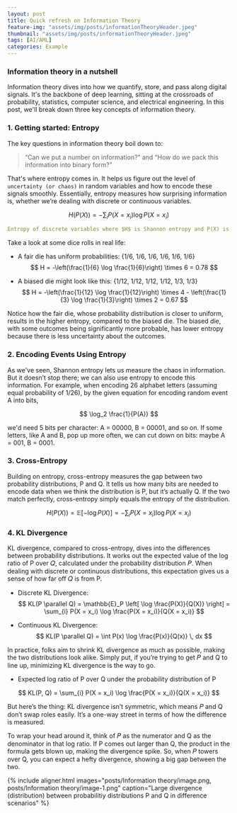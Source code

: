 ```yaml
---
layout: post
title: Quick refresh on Information Theory
feature-img: "assets/img/posts/informationTheoryHeader.jpeg"
thumbnail: "assets/img/posts/informationTheoryHeader.jpeg"
tags: [AI/AML]
categories: Example
---
```


### Information theory in a nutshell
Information theory dives into how we quantify, store, and pass along digital signals. It's the backbone of deep learning, sitting at the crossroads of probability, statistics, computer science, and electrical engineering. In this post, we'll break down three key concepts of information theory.

### 1. Getting started: Entropy
The key questions in information theory boil down to: 

> “Can we put a number on information?” and “How do we pack this information into binary form?” 

That's where entropy comes in. It helps us figure out the level of `uncertainty (or chaos)` in random variables and how to encode these signals smoothly. Essentially, entropy measures how surprising information is, whether we’re dealing with discrete or continuous variables.

$$
    H(P(X)) = -\sum_{i} P(X = x_i) \log P(X = x_i)
$$
```yaml
Entropy of discrete variables where $H$ is Shannon entropy and P(X) is discrete probability
```

Take a look at some dice rolls in real life:
- A fair die has uniform probabilities: {1/6, 1/6, 1/6, 1/6, 1/6, 1/6}
$$
H = -\left(\frac{1}{6} \log \frac{1}{6}\right) \times 6 = 0.78
$$

- A biased die might look like this: {1/12, 1/12, 1/12, 1/12, 1/3, 1/3}
$$
H = -\left(\frac{1}{12} \log \frac{1}{12}\right) \times 4 - \left(\frac{1}{3} \log \frac{1}{3}\right) \times 2 = 0.67
$$

Notice how the fair die, whose probability distribution is closer to uniform, results in the higher entropy, compared to the biased die. The biased die, with some outcomes being significantly more probable, has lower entropy because there is less uncertainty about the outcomes.


### 2. Encoding Events Using Entropy
As we've seen, Shannon entropy lets us measure the chaos in information. But it doesn’t stop there; we can also use entropy to encode this information. For example, when encoding 26 alphabet letters (assuming equal probability of 1/26), by the given equation for encoding random event A into bits,

$$
\log_2 \frac{1}{P(A)}
$$

we'd need 5 bits per character: A = 00000, B = 00001, and so on. If some letters, like A and B, pop up more often, we can cut down on bits: maybe A = 001, B = 0001.


### 3. Cross-Entropy
Building on entropy, cross-entropy measures the gap between two probability distributions, P and Q. It tells us how many bits are needed to encode data when we think the distribution is P, but it’s actually Q. If the two match perfectly, cross-entropy simply equals the entropy of the distribution.

$$
H(P(X)) = \mathbb{E}[-\log P(X)] = -\sum_{i} P(X = x_i) \log P(X = x_i)
$$

### 4. KL Divergence
KL divergence, compared to cross-entropy, dives into the differences between probability distributions. It works out the expected value of the log ratio of P over 𝑄, calculated under the probability distribution 𝑃. When dealing with discrete or continuous distributions, this expectation gives us a sense of how far off 𝑄 is from P.

- Discrete KL Divergence:
$$
KL(P \parallel Q) = \mathbb{E}_P \left[ \log \frac{P(X)}{Q(X)} \right] = \sum_{i} P(X = x_i) \log \frac{P(X = x_i)}{Q(X = x_i)}
$$

- Continuous KL Divergence:
$$
KL(P \parallel Q) = \int P(x) \log \frac{P(x)}{Q(x)} \, dx
$$

In practice, folks aim to shrink KL divergence as much as possible, making the two distributions look alike. Simply put, if you’re trying to get 𝑃 and Q to line up, minimizing KL divergence is the way to go. 

- Expected log ratio of P over Q under the probability distribution of P

$$
KL(P, Q) = \sum_{i} P(X = x_i) \log \frac{P(X = x_i)}{Q(X = x_i)}
$$

But here’s the thing: KL divergence isn’t symmetric, which means 
𝑃 and Q don’t swap roles easily. It’s a one-way street in terms of how the difference is measured.

To wrap your head around it, think of 𝑃 as the numerator and Q as the denominator in that log ratio. If P comes out larger than Q, the product in the formula gets blown up, making the divergence spike. So, when 𝑃 towers over Q, you can expect a hefty divergence, showing a big gap between the two.

{% include aligner.html images="posts/Information theory/image.png, posts/Information theory/image-1.png" caption="Large divergence (distribution) between probabilitiy distributions P and Q in difference scenarios" %}